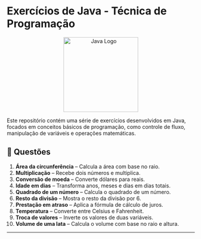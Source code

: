 # Exercícios de Java - Técnica de Programação

<p align="center">
  <img src="https://marcas-logos.net/wp-content/uploads/2020/11/Java-logo-600x336.png" width="200px" height="auto" alt="Java Logo">
</p>

Este repositório contém uma série de exercícios desenvolvidos em Java, focados em conceitos básicos de programação, como controle de fluxo, manipulação de variáveis e operações matemáticas.

## 📌 Questões

1. **Área da circunferência** – Calcula a área com base no raio.  
2. **Multiplicação** – Recebe dois números e multiplica.  
3. **Conversão de moeda** – Converte dólares para reais.  
4. **Idade em dias** – Transforma anos, meses e dias em dias totais.  
5. **Quadrado de um número** – Calcula o quadrado de um número.  
6. **Resto da divisão** – Mostra o resto da divisão por 6.  
7. **Prestação em atraso** – Aplica a fórmula de cálculo de juros.  
8. **Temperatura** – Converte entre Celsius e Fahrenheit.  
9. **Troca de valores** – Inverte os valores de duas variáveis.  
10. **Volume de uma lata** – Calcula o volume com base no raio e altura.

---
